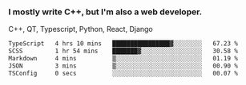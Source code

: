 <h3>I mostly write C++, but I'm also a web developer.</h3>
<p>C++, QT, Typescript, Python, React, Django</p>

<!--START_SECTION:waka-->

```txt
TypeScript   4 hrs 10 mins   ████████████████▓░░░░░░░░   67.23 %
SCSS         1 hr 54 mins    ███████▓░░░░░░░░░░░░░░░░░   30.58 %
Markdown     4 mins          ▒░░░░░░░░░░░░░░░░░░░░░░░░   01.19 %
JSON         3 mins          ▒░░░░░░░░░░░░░░░░░░░░░░░░   00.90 %
TSConfig     0 secs          ░░░░░░░░░░░░░░░░░░░░░░░░░   00.07 %
```

<!--END_SECTION:waka-->
